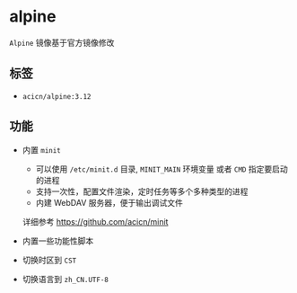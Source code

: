 # alpine

`Alpine` 镜像基于官方镜像修改

## 标签

* `acicn/alpine:3.12`

## 功能

* 内置 `minit`

    - 可以使用 `/etc/minit.d` 目录, `MINIT_MAIN` 环境变量 或者 `CMD` 指定要启动的进程
    - 支持一次性，配置文件渲染，定时任务等多个多种类型的进程
    - 内建 WebDAV 服务器，便于输出调试文件

    
    详细参考 https://github.com/acicn/minit

* 内置一些功能性脚本

* 切换时区到 `CST`

* 切换语言到 `zh_CN.UTF-8`
